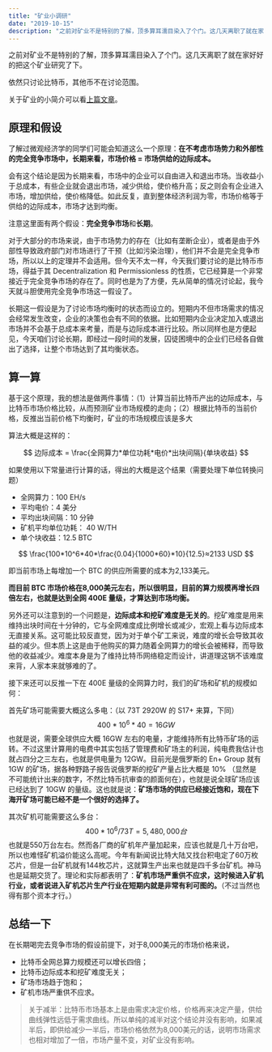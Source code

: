 ```yaml
---
title: "矿业小调研"
date: "2019-10-15"
description: "之前对矿业不是特别的了解，顶多算耳濡目染入了个门。这几天离职了就在家好好的把这个矿业研究了下。"
---
```


之前对矿业不是特别的了解，顶多算耳濡目染入了个门。这几天离职了就在家好好的把这个矿业研究了下。

依然只讨论比特币，其他币不在讨论范围。

关于矿业的小简介可以看[上篇文章](https://www.haichaozhu.com/mining-industry-introduction/)。

## 原理和假设

了解过微观经济学的同学们可能会知道这么一个原理：**在不考虑市场势力和外部性的完全竞争市场中，长期来看，市场价格 = 市场供给的边际成本。**

会有这个结论是因为长期来看，市场中的企业可以自由进入和退出市场。当收益小于总成本，有些企业就会退出市场，减少供给，使价格升高；反之则会有企业进入市场，增加供给，使价格降低。如此反复，直到整体经济利润为零，市场价格等于供给的边际成本，市场才达到均衡。

注意这里面有两个假设：**完全竞争市场**和**长期**。

对于大部分的市场来说，由于市场势力的存在（比如有垄断企业），或者是由于外部性导致政府部门对市场进行了干预（比如污染治理），他们并不会是完全竞争市场，所以以上的定理并不会适用。但今天不太一样，今天我们要讨论的是比特币市场，得益于其 Decentralization 和 Permissionless 的性质，它已经算是一个非常接近于完全竞争市场的存在了。同时也是为了方便，先从简单的情况讨论起，我今天就斗胆使用完全竞争市场这一假设了。

长期这一假设是为了讨论市场均衡时的状态而设立的。短期内不但市场需求的情况会经常发生改变，企业的决策也会有不同的依据。比如短期内企业决定加入或退出市场并不会基于总成本来考量，而是与边际成本进行比较。所以同样也是方便起见，今天咱们讨论长期，即经过一段时间的发展，囚徒困境中的企业们已经各自做出了选择，让整个市场达到了其均衡状态。

## 算一算

基于这个原理，我的想法是做两件事情：（1）计算当前比特币产出的边际成本，与比特币市场价格比较，从而预测矿业市场规模的走向；（2）根据比特币的当前价格，反推出当前价格下均衡时，矿业的市场规模应该是多大

算法大概是这样的：



$$
边际成本 = \frac{全网算力*单位功耗*电价*出块间隔}{单块收益}
$$

如果使用以下常量进行计算的话，得出的大概是这个结果（需要处理下单位转换问题）

* 全网算力：100 EH/s
* 平均电价：4 美分
* 平均出块间隔：10 分钟
* 矿机平均单位功耗： 40 W/TH
* 单个块收益：12.5 BTC



$$
\frac{100*10^6*40*\frac{0.04}{1000*60}*10}{12.5}≈2133 USD
$$



即当前市场上每增加一个 BTC 的供应所需要的成本为2,133美元。

**而目前 BTC 市场价格在8,000美元左右，所以很明显，目前的算力规模再增长四倍左右，也就是达到全网 400E 量级，才算达到市场均衡。**

另外还可以注意到的一个问题是，**边际成本和挖矿难度是无关的**。挖矿难度是用来维持出块时间在十分钟的，它与全网难度成比例增长或减少，宏观上看与边际成本无直接关系。这可能比较反直觉，因为对于单个矿工来说，难度的增长会导致其收益的减少。但本质上这是由于他购买的算力随着全网算力的增长会被稀释，而导致他的收益减少。难度本身是为了维持比特币网络稳定而设计，讲道理这锅不该难度来背，人家本来就够难的了。

接下来还可以反推一下在 400E 量级的全网算力时，我们的矿场和矿机的规模如何：

首先矿场可能需要大概这么多电：（以 73T 2920W 的 S17+ 来算，下同）
$$
400*10^6*40=16GW
$$
也就是说，需要全球供应大概 16GW 左右的电量，才能维持所有比特币矿场的运转。不过这里计算用的电费中其实包括了管理费和矿场主的利润，纯电费我估计也就占四分之三左右，也就是供电量为 12GW。目前光是俄罗斯的 En+ Group 就有 1GW 的矿场，据各种野路子报告说俄罗斯的挖矿产量占比大概是 10% （显然是不可能统计出来的数字，不然比特币抗审查的颜面何在），也就是说全球矿场应该已经达到了 10GW 的量级。这也就是说：**矿场市场的供应已经接近饱和，现在下海开矿场可能已经不是一个很好的选择了。**

其次矿机可能需要这么多台：
$$
400*10^6/73T=5,480,000台
$$
也就是550万台左右。然而各厂商的矿机年产量加起来，应该也就是几十万台吧，所以也难怪矿机溢价能这么高呢。今年有新闻说比特大陆又找台积电定了60万枚芯片，但是一台矿机就有144枚芯片，这就算生产出来也就是四千多台矿机。神马也是延期交货了。理论和实际都表明了：**矿机市场严重供不应求，这时候进入矿机行业，或者说进入矿机芯片生产行业在短期内就是非常有利可图的。**（不过当然也得有那个资本才行。）

## 总结一下

在长期喝完去竞争市场的假设前提下，对于8,000美元的市场价格来说，

* 比特币全网总算力规模还可以增长四倍；
* 比特币边际成本和挖矿难度无关；
* 矿场市场趋于饱和；
* 矿机市场严重供不应求。

> 关于减半：比特币市场基本上是由需求决定价格，价格再来决定产量，供给曲线弹性远低于需求曲线。所以单纯的减半对这个结论并没有影响，如果减半后，即供给减少一半后，市场价格依然为8,000美元的话，说明市场需求也相对增加了一倍，市场产量不变，对矿业没有影响。
